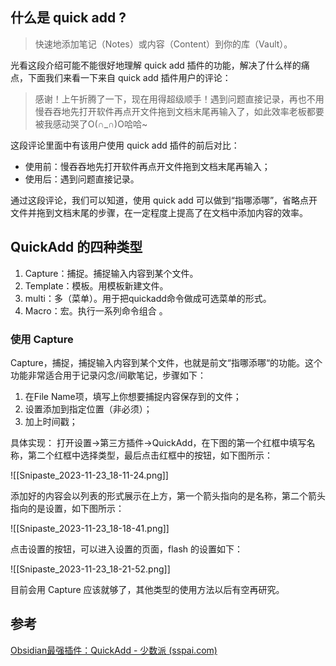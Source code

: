 ## 什么是 quick add ?

> 快速地添加笔记（Notes）或内容（Content）到你的库（Vault）。

光看这段介绍可能不能很好地理解 quick add 插件的功能，解决了什么样的痛点，下面我们来看一下来自 quick add 插件用户的评论：

> 感谢！上午折腾了一下，现在用得超级顺手！遇到问题直接记录，再也不用慢吞吞地先打开软件再点开文件拖到文档末尾再输入了，如此效率老板都要被我感动哭了O(∩_∩)O哈哈~

这段评论里面中有该用户使用 quick add 插件的前后对比：

- 使用前：慢吞吞地先打开软件再点开文件拖到文档末尾再输入；
- 使用后：遇到问题直接记录。

通过这段评论，我们可以知道，使用 quick add 可以做到“指哪添哪”，省略点开文件并拖到文档末尾的步骤，在一定程度上提高了在文档中添加内容的效率。

## QuickAdd 的四种类型

1. Capture：捕捉。捕捉输入内容到某个文件。
2. Template：模板。用模板新建文件。
3. multi：多（菜单）。用于把quickadd命令做成可选菜单的形式。
4. Macro：宏。执行一系列命令组合 。

### 使用 Capture

Capture，捕捉，捕捉输入内容到某个文件，也就是前文“指哪添哪“的功能。这个功能非常适合用于记录闪念/间歇笔记，步骤如下：

1. 在File Name项，填写上你想要捕捉内容保存到的文件；
2. 设置添加到指定位置（非必须）；
3. 加上时间戳；

具体实现：
打开设置->第三方插件->QuickAdd，在下图的第一个红框中填写名称，第二个红框中选择类型，最后点击红框中的按钮，如下图所示：

![[Snipaste_2023-11-23_18-11-24.png]]

添加好的内容会以列表的形式展示在上方，第一个箭头指向的是名称，第二个箭头指向的是设置，如下图所示：

![[Snipaste_2023-11-23_18-18-41.png]]

点击设置的按钮，可以进入设置的页面，flash 的设置如下：

![[Snipaste_2023-11-23_18-21-52.png]]

目前会用 Capture 应该就够了，其他类型的使用方法以后有空再研究。

## 参考

[Obsidian最强插件：QuickAdd - 少数派 (sspai.com)](https://sspai.com/post/69375#!)